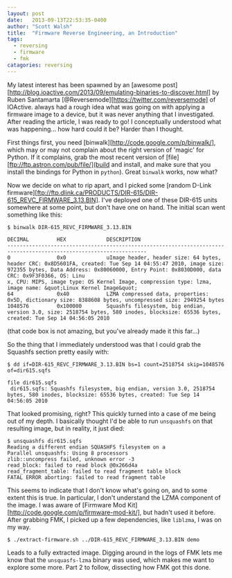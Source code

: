 ```yaml
---
layout: post
date:   2013-09-13T22:53:35-0400
author: "Scott Walsh"
title:  "Firmware Reverse Engineering, an Introduction"
tags:
  - reversing
  - firmware
  - fmk
catagories: reversing
---
```


 My latest interest has been spawned by an [awesome post]
 [http://blog.ioactive.com/2013/09/emulating-binaries-to-discover.html] by
 Ruben Santamarta [@Reversemode][https://twitter.com/reversemode] of IOActive.
always had a rough idea what was going on with applying a firmware image to a
device, but it was never anything that I investigated. After reading the
article, I was ready to go! I conceptually understood what was happening...
how hard could it be? Harder than I thought.

First things first, you need [binwalk][http://code.google.com/p/binwalk/],
which may or may not complain about the right version of 'magic' for Python. If it complains, grab the most recent version of [file][ftp://ftp.astron.com/pub/file/](build and install, and make sure that you
install the bindings for Python in `python`). Great `binwalk` works, now what?

Now we decide on what to rip apart, and I picked some
[random D-Link firmware][ftp://ftp.dlink.ca/PRODUCTS/DIR-615/DIR-615_REVC_FIRMWARE_3.13.BIN].
I've deployed one of these DIR-615 units somewhere at some point, but don't
have one on hand. The initial scan went something like this:

```
$ binwalk DIR-615_REVC_FIRMWARE_3.13.BIN

DECIMAL         HEX             DESCRIPTION
-------------------------------------------------------------------------------------------------------------------
0               0x0             uImage header, header size: 64 bytes, header CRC: 0x8D5601FA, created: Tue Sep 14 04:55:47 2010, image size: 972355 bytes, Data Address: 0x80060000, Entry Point: 0x8030D000, data CRC: 0x9F3F0366, OS: Linu
x, CPU: MIPS, image type: OS Kernel Image, compression type: lzma, image name: &quot;Linux Kernel Image&quot;
64              0x40            LZMA compressed data, properties: 0x5D, dictionary size: 8388608 bytes, uncompressed size: 2949254 bytes
1048576         0x100000        Squashfs filesystem, big endian, version 3.0, size: 2518754 bytes, 580 inodes, blocksize: 65536 bytes, created: Tue Sep 14 04:56:05 2010
```

(that code box is not amazing, but you've already made it this far...)

So the thing that I immediately understood was that I could grab the Squashfs section pretty easily with:

```
$ dd if=DIR-615_REVC_FIRMWARE_3.13.BIN bs=1 count=2518754 skip=1048576 of=dir615.sqfs

file dir615.sqfs
 dir615.sqfs: Squashfs filesystem, big endian, version 3.0, 2518754 bytes, 580 inodes, blocksize: 65536 bytes, created: Tue Sep 14 04:56:05 2010
```

That looked promising, right? This quickly turned into a case of me being out
of my depth. I basically thought I'd be able to run `unsquashfs` on that
resulting image, but in reality, it just died:

```
$ unsquashfs dir615.sqfs
Reading a different endian SQUASHFS filesystem on a
Parallel unsquashfs: Using 8 processors
zlib::uncompress failed, unknown error -3
read_block: failed to read block @0x266d4a
read_fragment_table: failed to read fragment table block
FATAL ERROR aborting: failed to read fragment table
```

This seems to indicate that I don't know what's going on, and to some extent
this is true. In particular, I don't understand the LZMA component of the
image. I was aware of
[Firmware Mod Kit][http://code.google.com/p/firmware-mod-kit/],
but hadn't used it before. After grabbing FMK, I picked up a few dependencies,
like `liblzma`, I was on my way.

`$ ./extract-firmware.sh ../DIR-615_REVC_FIRMWARE_3.13.BIN demo`

Leads to a fully extracted image. Digging around in the logs of FMK lets me
know that the `unsquasfs-lzma` binary was used, which makes me want to explore
some more. Part 2 to follow, dissecting how FMK got this done.
